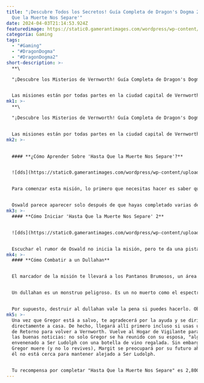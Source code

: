 ```yaml
---
title: "¡Descubre Todos los Secretos! Guía Completa de Dragon's Dogma 2: 'Hasta
  Que la Muerte Nos Separe'"
date: 2024-04-03T21:14:53.924Z
featuredimage: https://static0.gamerantimages.com/wordpress/wp-content/uploads/2024/04/dragons-dogma-2-till-death.jpg?q=70&fit=contain&w=1140&h=&dpr=2
categoria: Gaming
tags:
  - "#Gaming"
  - "#DragonDogma"
  - "#DragonDogma2"
short-description: >-
  **\

  "¡Descubre los Misterios de Vernworth! Guía Completa de Dragon's Dogma 2: 'Hasta Que la Muerte Nos Separe'"**


  Las misiones están por todas partes en la ciudad capital de Vernworth, la mitad norte de Dragon's Dogma 2. Algunos dadores de misiones se acercarán directamente a tu Arisen para c
mk1: >-
  **\

  "¡Descubre los Misterios de Vernworth! Guía Completa de Dragon's Dogma 2: 'Hasta Que la Muerte Nos Separe'"**


  Las misiones están por todas partes en la ciudad capital de Vernworth, la mitad norte de Dragon's Dogma 2. Algunos dadores de misiones se acercarán directamente a tu Arisen para contarte lo que necesitan, pero para otras misiones, tendrás que seguir rumores o explorar los diversos rincones de la ciudad.
mk2: >-
  

  #### **¿Cómo Aprender Sobre 'Hasta Que la Muerte Nos Separe'?**


  ![dds](https://static0.gamerantimages.com/wordpress/wp-content/uploads/2024/04/dragons-dogma-2-till-death-oswald.jpg?q=70&fit=crop&w=1500&dpr=2 "dds")


  Para comenzar esta misión, lo primero que necesitas hacer es saber que existe. La fuente de este conocimiento es un mensajero llamado Oswald.


  Oswald parece aparecer solo después de que hayas completado varias de las misiones del Capitán Brant, posiblemente incluyendo "La Aldea Sin Nombre", pero después de eso, puede aparecer aleatoriamente en cualquier lugar de Vernworth. Iniciará una conversación contigo para hablarte sobre un rumor que ha escuchado sobre Ser Ludolph, Gregor el jefe de vigilancia y la esposa de Gregor, Margit. Ludolph quiere a Margit para él, y cuando Gregor se niega a dejar que la tenga, ordena a Gregor que vaya a matar a un dullahan.
mk3: >-
  #### **Cómo Iniciar 'Hasta Que la Muerte Nos Separe' 2**


  ![dds](https://static0.gamerantimages.com/wordpress/wp-content/uploads/2024/04/dragons-dogma-2-till-death-margit.jpg?q=70&fit=crop&w=1500&dpr=2 "dds")


  Escuchar el rumor de Oswald no inicia la misión, pero te da una pista sobre dónde ir a continuación. En el mapa de Vernworth, deberías ver una mansión en el Barrio Noble llamada "Hogar de Vigilante". Se encuentra justo debajo del palacio, a lo largo de la larga escalera, y hay dos bancos donde puedes pasar el tiempo frente a la puerta. Puedes encontrar a Margit dentro o paseando por el patio.
mk4: >-
  #### **Cómo Combatir a un Dullahan**


  El marcador de la misión te llevará a los Pantanos Brumosos, un área cubierta de tanta niebla que los monstruos no muertos pueden aparecer en cualquier momento del día. Sigue los braseros después de entrar en los Pantanos para llegar eventualmente al Lugar de Descanso de los Malhechores, y trata de no perder demasiados recursos en los no muertos que tendrás que enfrentar en el camino.


  Un dullahan es un monstruo peligroso. Es un no muerto como el espectro, pero tiene aún más salud y una alta defensa contra la mayoría de los tipos de ataque. También es rápido, golpea duro y generalmente actúa más como un jefe de Dark Souls que como un enemigo de Dragon's Dogma 2. Asegúrate de llevar contigo algunas Wakestones a menos que tu personaje tenga al menos nivel 40-45.


  Por supuesto, destruir al dullahan vale la pena si puedes hacerlo. Obtendrás más de 10,000 XP por hacerlo, además tiene una buena probabilidad de soltar Huesos de Dullahan Malditos, un material raro de finales de juego. Si este es el primer dullahan que destruyes, incluso obtendrás el logro o trofeo "Antes del Amanecer" de Dragon's Dogma 2.
mk5: >-
  Una vez que Gregor está a salvo, te agradecerá por la ayuda y se dirigirá
  directamente a casa. De hecho, llegará allí primero incluso si usas una Piedra
  de Retorno para volver a Vernworth. Vuelve al Hogar de Vigilante para escuchar
  las buenas noticias: no solo Gregor se ha reunido con su esposa, "alguien" ha
  envenenado a Ser Ludolph con una botella de vino regalada. Sin embargo, si
  Gregor muere (y no lo revives), Margit se preocupará por su futuro ahora que
  él no está cerca para mantener alejado a Ser Ludolph.


  Tu recompensa por completar "Hasta Que la Muerte Nos Separe" es 2,800 XP, 5,000 monedas de oro, un Targuete Lustroso (escudo) y una Virtud Templada (espada de una mano). Si Gregor muere por alguna razón, no recibirás el Targuete Lustroso, pero recibirás todas las demás recompensas.
---
```

